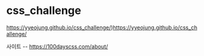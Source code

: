 # css_challenge

https://yyeojung.github.io/css_challenge/)https://yyeojung.github.io/css_challenge/


사이트 --
https://100dayscss.com/about/
